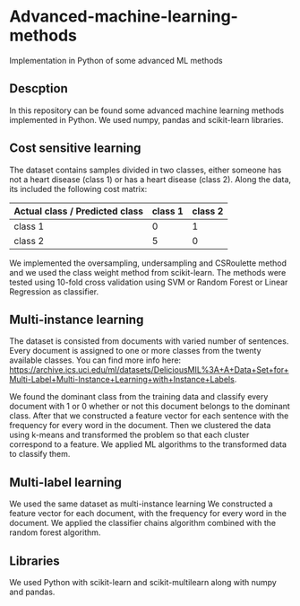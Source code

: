 # Advanced-machine-learning-methods
Implementation in Python of some advanced ML methods

## Descption
In this repository can be found some advanced machine learning methods implemented in Python. We used numpy, pandas and scikit-learn libraries.

## Cost sensitive learning
The dataset contains samples divided in two classes, either someone has not a heart disease (class 1) or has a heart disease (class 2). Along the data, its included the following cost matrix:

| Actual class / Predicted class | class 1 | class 2 |
| -------------| -----------| -----------------|
| class 1 | 0 | 1 |
| class 2 | 5 | 0 |

We implemented the oversampling, undersampling and CSRoulette method and we used the class weight method from scikit-learn. The methods were tested using 10-fold cross validation using SVM or Random Forest or Linear Regression as classifier.

## Multi-instance learning
The dataset is consisted from documents with varied number of sentences. Every document is assigned to one or more classes from the twenty available classes. You can find more info here: https://archive.ics.uci.edu/ml/datasets/DeliciousMIL%3A+A+Data+Set+for+Multi-Label+Multi-Instance+Learning+with+Instance+Labels.

We found the dominant class from the training data and classify every document with 1 or 0 whether or not this document belongs to the dominant class. After that we constructed a feature vector for each sentence with the frequency for every word in the document. Then we clustered the data using k-means and transformed the problem so that each cluster correspond to a feature. We applied ML algorithms to the transformed data to classify them.


## Multi-label learning
We used the same dataset as multi-instance learning
We constructed a feature vector for each document, with the frequency for every word in the document. We applied the classifier chains algorithm combined with the random forest algorithm.

## Libraries
We used Python with scikit-learn and scikit-multilearn along with numpy and pandas.
